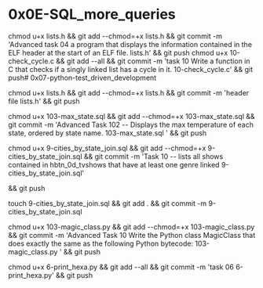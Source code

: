 # 0x0E-SQL_more_queries

chmod u+x lists.h && git add --chmod=+x lists.h && git commit -m 'Advanced task 04 a program that displays the information contained in the ELF header at the start of an ELF file. lists.h' && git push
chmod u+x 10-check_cycle.c && git add --all && git commit -m 'task 10 Write a function in C that checks if a singly linked list has a cycle in it. 10-check_cycle.c' && git push# 0x07-python-test_driven_development

chmod u+x lists.h && git add --chmod=+x lists.h && git commit -m 'header file lists.h' && git push

chmod u+x 103-max_state.sql && git add --chmod=+x 103-max_state.sql && git commit -m 'Advanced Task 102 -- Displays the max temperature of each state, ordered by state name. 103-max_state.sql ' && git push

chmod u+x 9-cities_by_state_join.sql && git add --chmod=+x 9-cities_by_state_join.sql && git commit -m 'Task 10 -- lists all shows contained in hbtn_0d_tvshows that have at least one genre linked 9-cities_by_state_join.sql'

 && git push

touch 9-cities_by_state_join.sql && git add . && git commit -m 9-cities_by_state_join.sql

chmod u+x 103-magic_class.py && git add --chmod=+x 103-magic_class.py && git commit -m 'Advanced Task 10 Write the Python class MagicClass that does exactly the same as the following Python bytecode: 103-magic_class.py ' && git push

chmod u+x 6-print_hexa.py && git add --all && git commit -m 'task 06 6-print_hexa.py' && git push
